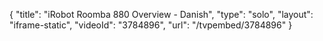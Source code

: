 {
    "title": "iRobot Roomba 880 Overview - Danish",
    "type": "solo",
    "layout": "iframe-static",
    "videoId": "3784896",
    "url": "\/tvpembed\/3784896"
}